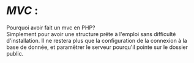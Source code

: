 


#  *MVC* :

Pourquoi avoir fait un mvc en PHP?  
Simplement pour avoir une structure prête à l'emploi sans difficulté d'installation. Il ne restera plus que la configuration de la connexion à la base de donnée,
et paramêtrer le serveur pourqu'il pointe sur le dossier public.
